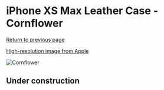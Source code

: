 # iPhone XS Max Leather Case - Cornflower

[Return to previous page](/iphone_x)

[High-resolution image from Apple](https://store.storeimages.cdn-apple.com/8756/as-images.apple.com/is/MVFX2?wid=4500&hei=4500&fmt=png)

<div style="width: 512px"><img src="/almost_uncompressed/MVFX2.webp" alt="Cornflower"></div>

## Under construction
